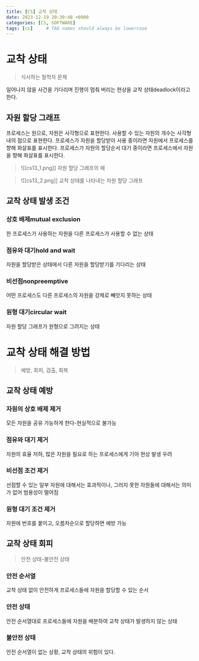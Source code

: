```yaml
---
title: [CS] 교착 상태
date: 2023-12-19 20:39:48 +0900
categories: [CS, SOFTWARE]
tags: [cs]     # TAG names should always be lowercase
---
```

# 교착 상태
>식사하는 철학자 문제

일어나지 않을  사건을 기다리며 진행이 멈춰 버리는 현상을 교착 상태deadlock이라고 한다.

## 자원 할당 그래프
프로세스는 원으로, 자원은 사각형으로 표현한다.
사용할 수 있는 자원의 개수는 사각형 내의 점으로 표현한다.
프로세스가 자원을 할당받아 사용 중이라면 자원에서 프로세스를 향해 화살표를 표시한다.
프로세스가 자원의 할당순서 대기 중이라면 프로세스에서 자원을 향해 화살표를 표시한다.

>![[cs13_1.png]]
자원 할당 그래프의 예

>![[cs13_2.png]]
교착 상태를 나타내는 자원 할당 그래프

## 교착 상태 발생 조건
### 상호 배제mutual exclusion
한 프로세스가 사용하는 자원을 다른 프로세스가 사용할 수 없는 상태
### 점유와 대기hold and wait
자원을 할당받은 상태에서 다른 자원을 할당받기를 기다리는 상태
### 비선점nonpreemptive
어떤 프로세스도 다른 프로세스의 자원을 강제로 빼앗지 못하는 상태
### 원형 대기circular wait
자원 할당 그래프가 원형으로 그려지는 상태

# 교착 상태 해결 방법
>예방, 회피, 검출, 회복

## 교착 상태 예방
### 자원의 상호 배제 제거
모든 자원을 공유 가능하게 한다-현실적으로 불가능
### 점유와 대기 제거
자원의 효율 저하, 많은 자원을 필요로 하는 프로세스에게 기아 현상 발생 우려
### 비선점 조건 제거
선점할 수 있는 일부 자원에 대해서는 효과적이나, 그러지 못한 자원들에 대해서는 의미가 없어 범용성이 떨어짐
### 원형 대기 조건 제거
자원에 번호를 붙이고, 오름차순으로 할당하면 예방 가능
## 교착 상태 회피
>안전 상태-불안전 상태

### 안전 순서열
교착 상태 없이 안전하게 프로세스들에 자원을 할당할 수 있는 순서
### 안전 상태
안전 순서열대로 프로세스들에 자원을 배분하여 교착 상태가 발생하지 않는 상태
### 불안전 상태
안전 순서열이 없는 상황, 교착 상태의 위험이 있다.